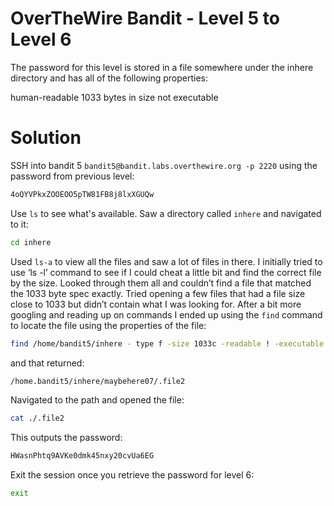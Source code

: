 # OverTheWire Bandit - Level 5 to Level 6
The password for this level is stored in a file somewhere under the inhere directory and has all of the following properties:

human-readable
1033 bytes in size
not executable
# Solution
SSH into bandit 5 `bandit5@bandit.labs.overthewire.org -p 2220` using the password from previous level:

```bash
4oQYVPkxZOOEOO5pTW81FB8j8lxXGUQw 
```
Use `ls` to see what's available. Saw a directory called `inhere` and navigated to it:

```bash
cd inhere
```
Used `ls-a` to view all the files and saw a lot of files in there. I initially tried to use ‘ls -l’ command to see if I could cheat a little bit and find the correct file by the size. Looked through them all and couldn’t find a file that matched the 1033 byte spec exactly.
Tried opening a few files that had a file size close to 1033 but didn’t contain what I was looking for. After a bit more googling and reading up on commands I ended up using the `find` command to locate the file using the properties of the file:

```bash
find /home/bandit5/inhere - type f -size 1033c -readable ! -executable
```
and that returned:
```bash
/home.bandit5/inhere/maybehere07/.file2
```
Navigated to the path and opened the file:
```bash
cat ./.file2
```
This outputs the password:
```bash
HWasnPhtq9AVKe0dmk45nxy20cvUa6EG
```
Exit the session once you retrieve the password for level 6:
```bash
exit
```


